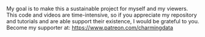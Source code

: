 My goal is to make this a sustainable project for myself and my viewers. 
This code and videos are time-intensive, so if you appreciate my repository and tutorials and are able support their existence, I would be grateful to you. 
Become my supporter at: https://www.patreon.com/charmingdata
